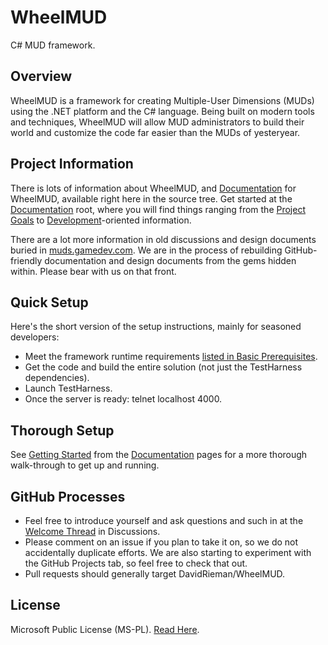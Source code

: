 WheelMUD
========
C# MUD framework.

## Overview
WheelMUD is a framework for creating Multiple-User Dimensions (MUDs) using the .NET platform and the C# language. Being built on modern tools and techniques, WheelMUD will allow MUD administrators to build their world and customize the code far easier than the MUDs of yesteryear.

## Project Information
There is lots of information about WheelMUD, and [Documentation](Documentation/README.md) for WheelMUD, available right here in the source tree.
Get started at the [Documentation](Documentation/README.md) root, where you will find things ranging from the [Project Goals](Documentation/ProjectGoals.md) to [Development](Documentation/Development/README.md)-oriented information.

There are a lot more information in old discussions and design documents buried in [muds.gamedev.com](http://muds.gamedev.com). We are in the process of rebuilding GitHub-friendly documentation and design documents from the gems hidden within. Please bear with us on that front.

## Quick Setup
Here's the short version of the setup instructions, mainly for seasoned developers:
* Meet the framework runtime requirements [listed in Basic Prerequisites](Documentation/BasicPrerequisites.md).
* Get the code and build the entire solution (not just the TestHarness dependencies).
* Launch TestHarness.
* Once the server is ready: telnet localhost 4000.

## Thorough Setup
See [Getting Started](Documentation/GettingStarted.md) from the [Documentation](Documentation/README.md) pages for a more thorough walk-through to get up and running.

## GitHub Processes
* Feel free to introduce yourself and ask questions and such in at the [Welcome Thread](https://github.com/DavidRieman/WheelMUD/discussions/20) in Discussions.
* Please comment on an issue if you plan to take it on, so we do not accidentally duplicate efforts. We are also starting to experiment with the GitHub Projects tab, so feel free to check that out.
* Pull requests should generally target DavidRieman/WheelMUD.

## License
Microsoft Public License (MS-PL). [Read Here](src/LICENSE.txt).
